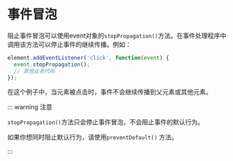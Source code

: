 # 事件冒泡

阻止事件冒泡可以使用event对象的`stopPropagation()`方法。在事件处理程序中调用该方法可以停止事件的继续传播。例如：

```javascript
element.addEventListener('click', function(event) {
  event.stopPropagation();
  // 其他业务代码
});
```

在这个例子中，当元素被点击时，事件不会继续传播到父元素或其他元素。

::: warning 注意

`stopPropagation()`方法只会停止事件冒泡，不会阻止事件的默认行为。

如果你想同时阻止默认行为，请使用`preventDefault()` 方法。

:::

